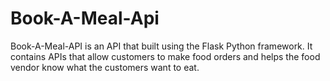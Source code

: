 # Book-A-Meal-Api
Book-A-Meal-API is an API that built using the Flask Python framework. It contains APIs that allow customers to make food orders and helps the food vendor know what the customers want to eat. 
